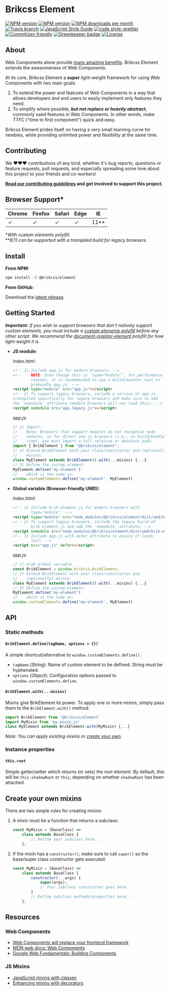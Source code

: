 # Brikcss Element

<!-- Shields. -->
<p>
    <!-- NPM version. -->
    <a href="https://www.npmjs.com/package/@brikcss/element"><img alt="NPM version" src="https://img.shields.io/npm/v/@brikcss/element/latest.svg?style=flat-square"></a>
    <!-- NPM tag version. -->
    <a href="https://www.npmjs.com/package/@brikcss/element"><img alt="NPM version" src="https://img.shields.io/npm/v/@brikcss/element/next.svg?style=flat-square"></a>
    <!-- NPM downloads/month. -->
    <a href="https://www.npmjs.com/package/@brikcss/element"><img alt="NPM downloads per month" src="https://img.shields.io/npm/dm/@brikcss/element.svg?style=flat-square"></a>
    <!-- Travis branch. -->
    <a href="https://github.com/brikcss/element/tree/master"><img alt="Travis branch" src="https://img.shields.io/travis/rust-lang/rust/master.svg?style=flat-square&label=master"></a>
    <!-- Codacy. -->
    <!-- <a href="https://www.codacy.com/app/thezimmee/element"><img src="https://img.shields.io/codacy/grade/e6c03044c1e24c4c9a2f4f31e0c84e38/master.svg?style=flat-square"/></a> -->
    <!-- <a href="https://www.codacy.com/app/thezimmee/element"><img src="https://img.shields.io/codacy/coverage/e6c03044c1e24c4c9a2f4f31e0c84e38/master.svg?style=flat-square"/></a> -->
    <!-- Coveralls -->
    <!-- <a href='https://coveralls.io/github/brikcss/element?branch=master'><img src='https://img.shields.io/coveralls/github/brikcss/element/master.svg?style=flat-square' alt='Coverage Status' /></a> -->
    <!-- JS Standard style. -->
    <a href="https://standardjs.com"><img alt="JavaScript Style Guide" src="https://img.shields.io/badge/code_style-standard-brightgreen.svg?style=flat-square"></a>
    <!-- Prettier code style. -->
    <a href="https://prettier.io/"><img alt="code style: prettier" src="https://img.shields.io/badge/code_style-prettier-ff69b4.svg?style=flat-square"></a>
    <!-- Semantic release. -->
    <!-- <a href="https://github.com/semantic-release/semantic-release"><img alt="semantic release" src="https://img.shields.io/badge/%20%20%F0%9F%93%A6%F0%9F%9A%80-semantic--release-e10079.svg?style=flat-square"></a> -->
    <!-- Commitizen friendly. -->
    <a href="http://commitizen.github.io/cz-cli/"><img alt="Commitizen friendly" src="https://img.shields.io/badge/commitizen-friendly-brightgreen.svg?style=flat-square"></a>
    <!-- Greenkeeper. -->
    <a href="https://greenkeeper.io/"><img src="https://badges.greenkeeper.io/brikcss/element.svg?style=flat-square" alt="Greenkeeper badge"></a>
    <!-- MIT License. -->
    <a href="LICENSE.md"><img alt="License" src="https://img.shields.io/npm/l/express.svg?style=flat-square"></a>
</p>

## About

<!-- @todo  Document "TTFC" time of 5 minutes or less. How to create your first meaningful component in 5 minutes or less. -->
<!-- @todo  Add images to demonstrate the awesomeness of Brikcss Element. -->

Web Components alone provide [many amazing benefits](https://codeburst.io/6-reasons-you-should-use-native-web-components-b45e18e069c2). Brikcss Element extends the awesomeness of Web Components.

At its core, Brikcss Element a **super** light-weight framework for using Web Components with two main goals:

1. To extend the power and features of Web Components in a way that allows developers and end users to easily implement only features they need.
2. To simplify where possible, _**but not replace or heavily abstract**_, commonly used features in Web Components. In other words, make _TTFC_ ("time to first component") quick and easy.

Brikcss Element prides itself on having a very small learning curve for newbies, while providing unlimited power and flexibility at the same time.

## Contributing

We ❤️❤️❤️ contributions of any kind, whether it's bug reports, questions or feature requests, pull requests, and especially spreading some love about this project to your friends and co-workers!

**[Read our contributing guidelines](./CONTRIBUTING.md) and get involved to support this project.**

## Browser Support\*

| Chrome | Firefox | Safari | Edge | IE     |
| ------ | ------- | ------ | ---- | ------ |
| ✓      | ✓       | ✓      | ✓    | 11\*\* |

\*_With custom elements polyfill._<br>
\*\*_IE11 can be supported with a transpiled build for legacy browsers._

## Install

**From NPM:**

```bash
npm install -D @brikcss/element
```

**From GitHub:**

Download the [latest release](releases/latest).

## Getting Started

_**Important:** If you wish to support browsers that don't natively support custom elements, you must include a [custom elements polyfill](https://www.npmjs.com/search?q=custom+elements+polyfill) before any other script. We recommend the [document-register-element](https://www.npmjs.com/package/document-register-element) polyfill for how light-weight it is._

-   **JS module:**

    _index.html:_

    ```html
    <!-- 1) Include app.js for modern browsers: -->
    <!--    NOTE: Even though this is `type="module"`, for performance
            reasons, it is recommended to use a build/bundler tool to
            prebundle app.js. -->
    <script type="module" src="app.js"></script>
    <!-- 2) To support legacy browsers, include a version of app.js
    transpiled specifically for legacy browsers and make sure to add
    the `nomodule` attribute (modern browsers will not load this): -->
    <script nomodule src="app.legacy.js"></script>
    ```

    _app.js:_

    ```js
    // 1) Import:
    //    Note: Browsers that support modules do not recognize node
    //    modules, so for direct use in browsers (i.e., no build/bundler
    //    step), you must import a full relative or absolute path.
    import { BrikElement } from "@brikcss/element";
    // 2) Extend BrikElement with your class/constructor and (optionally)
    //    mixins:
    class MyElement extends BrikElement().with(...mixins) {...}
    // 3) Define the custom element:
    MyElement.define('my-element')
    //    which is the same as:
    window.customElements.define('my-element', MyElement)
    ```

-   **Global variable (Browser-friendly UMD):**

    _index.html:_

    ```html
    <!-- 1) Include brik-element.js for modern browsers with
            type="module": -->
    <script type="module" src="node_modules/@brikcss/element/dist/umd/brik-element.js"></script>
    <!-- 2) To support legacy browsers, include the legacy build of
            brik-element.js and add the `nomodule` attribute: -->
    <script nomodule src="node_modules/@brikcss/element/dist/umd/brik-element.legacy.js"></script>
    <!-- 3) Include app.js with defer attribute to ensure it loads
            last: -->
    <script src="app.js" defer></script>
    ```

    _app.js:_

    ```js
    // 1) Grab global variable.
    const BrikElement = window.brikcss.BrikElement;
    // 2) Extend BrikElement with your class/constructor and
    //    (optionally) mixins:
    class MyElement extends BrikElement().with(...mixins) {...}
    // 3) Define the custom element:
    MyElement.define('my-element')
    //    which is the same as:
    window.customElements.define('my-element', MyElement)
    ```

## API

### Static methods

#### `BrikElement.define(tagName, options = {})`

A simple shortcut/alternative to `window.customElements.define()`.

-   `tagName` (_String_): Name of custom element to be defined. String must be hyphenated.
-   `options` (_Object_): Configuration options passed to `window.customElements.define`.

#### `BrikElement.with(...mixins)`

Mixins give BrikElement its power. To apply one or more mixins, simply pass them to the `BrikElement.with()` method:

```js
import BrikElement from '@brikcss/element'
import MyMixin from 'my-mixin.js'
class MyElement extends BrikElement.with(MyMixin) {...}
```

_Note: You can apply existing mixins or [create your own](#create-your-own-mixins)._

### Instance properties

#### `this.root`

Simple getter/setter which returns (or sets) the root element. By default, this will be `this.shadowRoot` or `this`, depending on whether `shadowRoot` has been attached.

## Create your own mixins

There are two simple rules for creating mixins:

1. A mixin must be a function that returns a subclass:

    ```js
    const MyMixin = (BaseClass) =>
        class extends BaseClass {
            // Define your subclass here...
        };
    ```

2. If the mixin has a `constructor()`, make sure to call `super()` so the base/super class constructor gets executed:

    ```js
    const MyMixin = (BaseClass) =>
        class extends BaseClass {
            constructor(...args) {
                super(args);
                // Your subclass constructor goes here...
            }
            // Define subclass methods/properties here...
        };
    ```

## Resources

### Web Components

-   [Web Components will replace your frontend framework](https://www.dannymoerkerke.com/blog/web-components-will-replace-your-frontend-framework)
-   [MDN web docs: Web Components](https://developer.mozilla.org/en-US/docs/Web/Web_Components)
-   [Google Web Fundamentals: Building Components](https://developers.google.com/web/fundamentals/web-components/)

### JS Mixins

-   [JavaScript mixins with classes](http://justinfagnani.com/2015/12/21/real-mixins-with-javascript-classes/)
-   [Enhancing mixins with decorators](http://justinfagnani.com/2016/01/07/enhancing-mixins-with-decorator-functions/)

<!-- @todo  Add sections for Credits, Contributors, Resources, Projects using Birkcss Element. -->
